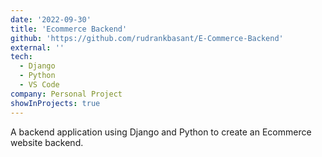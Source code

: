 ```yaml
---
date: '2022-09-30'
title: 'Ecommerce Backend'
github: 'https://github.com/rudrankbasant/E-Commerce-Backend'
external: ''
tech:
  - Django
  - Python
  - VS Code
company: Personal Project
showInProjects: true
---
```


A backend application using Django and Python to create an Ecommerce website backend.
